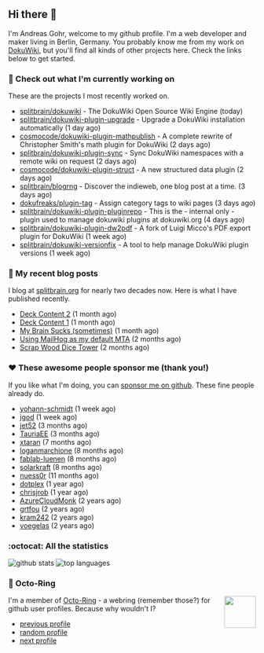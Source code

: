 ## Hi there :wave:

I'm Andreas Gohr, welcome to my github profile. I'm a web developer and maker living in Berlin, Germany. You probably know me from my work on [DokuWiki](https://github.com/splitbrain/dokuwiki), but you'll find all kinds of other projects here. Check the links below to get started.

### :hammer: Check out what I'm currently working on

These are the projects I most recently worked on.


- [splitbrain/dokuwiki](https://github.com/splitbrain/dokuwiki) - The DokuWiki Open Source Wiki Engine (today)
- [splitbrain/dokuwiki-plugin-upgrade](https://github.com/splitbrain/dokuwiki-plugin-upgrade) - Upgrade a DokuWiki installation automatically (1 day ago)
- [cosmocode/dokuwiki-plugin-mathpublish](https://github.com/cosmocode/dokuwiki-plugin-mathpublish) - A complete rewrite of Christopher Smith&#39;s math plugin for DokuWiki (2 days ago)
- [splitbrain/dokuwiki-plugin-sync](https://github.com/splitbrain/dokuwiki-plugin-sync) - Sync DokuWiki namespaces with a remote wiki on request (2 days ago)
- [cosmocode/dokuwiki-plugin-struct](https://github.com/cosmocode/dokuwiki-plugin-struct) - A new structured data plugin (2 days ago)
- [splitbrain/blogrng](https://github.com/splitbrain/blogrng) - Discover the indieweb, one blog post at a time. (3 days ago)
- [dokufreaks/plugin-tag](https://github.com/dokufreaks/plugin-tag) - Assign category tags to wiki pages (3 days ago)
- [splitbrain/dokuwiki-plugin-pluginrepo](https://github.com/splitbrain/dokuwiki-plugin-pluginrepo) - This is the - internal only - plugin used to manage dokuwiki plugins at dokuwiki.org (4 days ago)
- [splitbrain/dokuwiki-plugin-dw2pdf](https://github.com/splitbrain/dokuwiki-plugin-dw2pdf) - A fork of Luigi Micco&#39;s PDF export plugin for DokuWiki (1 week ago)
- [splitbrain/dokuwiki-versionfix](https://github.com/splitbrain/dokuwiki-versionfix) - A tool to help manage DokuWiki plugin versions (1 week ago)

### :scroll: My recent blog posts

I blog at [splitbrain.org](https://www.splitbrain.org) for nearly two decades now. Here is what I have published recently.


- [Deck Content 2](https://www.splitbrain.org/blog/2022-05/25b_deck_content_2) (1 month ago)
- [Deck Content 1](https://www.splitbrain.org/blog/2022-05/25_deck_content_1) (1 month ago)
- [My Brain Sucks (sometimes)](https://www.splitbrain.org/blog/2022-05/14-my_brain_sucks_sometimes) (1 month ago)
- [Using MailHog as my default MTA](https://www.splitbrain.org/blog/2022-05/03-mailhog_as_default_mta) (2 months ago)
- [Scrap Wood Dice Tower](https://www.splitbrain.org/blog/2022-04/22-scrap_wood_dice_tower) (2 months ago)

### :hearts:️ These awesome people sponsor me (thank you!)

If you like what I'm doing, you can [sponsor me on github](https://github.com/sponsors/splitbrain). These fine people already do.


- [yohann-schmidt](https://github.com/yohann-schmidt) (1 week ago)
- [jgod](https://github.com/jgod) (1 week ago)
- [jet52](https://github.com/jet52) (3 months ago)
- [TauriaEE](https://github.com/TauriaEE) (3 months ago)
- [xtaran](https://github.com/xtaran) (7 months ago)
- [loganmarchione](https://github.com/loganmarchione) (8 months ago)
- [fablab-luenen](https://github.com/fablab-luenen) (8 months ago)
- [solarkraft](https://github.com/solarkraft) (8 months ago)
- [nuess0r](https://github.com/nuess0r) (11 months ago)
- [dotplex](https://github.com/dotplex) (1 year ago)
- [chrisjrob](https://github.com/chrisjrob) (1 year ago)
- [AzureCloudMonk](https://github.com/AzureCloudMonk) (2 years ago)
- [grtfou](https://github.com/grtfou) (2 years ago)
- [kram242](https://github.com/kram242) (2 years ago)
- [voegelas](https://github.com/voegelas) (2 years ago)

### :octocat: All the statistics

 ![github stats](https://github-readme-stats.vercel.app/api?username=splitbrain&show_icons=true&hide_title=true)
![top languages](https://github-readme-stats.vercel.app/api/top-langs/?username=splitbrain&layout=compact)


### :octopus: Octo-Ring

<img width="64" height="65" src="https://octo-ring.com/static/img/octo.png" align="right" alt="">

I'm a member of [Octo-Ring](https://octo-ring.com/) - a webring (remember those?) for github user profiles. Because why wouldn't I? 

* [previous profile](https://octo-ring.com/p/splitbrain/prev)
* [random profile](https://octo-ring.com/p/splitbrain/random)
* [next profile](https://octo-ring.com/p/splitbrain/next)

